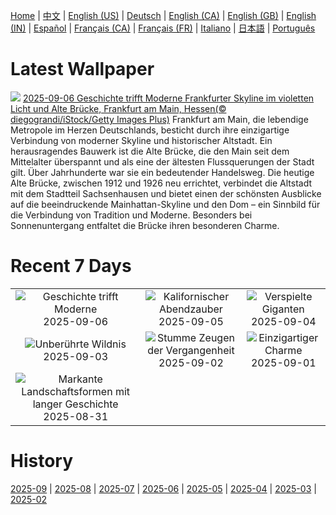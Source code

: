 [Home](../README.md) | [中文](zh-CN.md) | [English (US)](en-US.md) | [Deutsch](de-DE.md) | [English (CA)](en-CA.md) | [English (GB)](en-GB.md) | [English (IN)](en-IN.md) | [Español](es-ES.md) | [Français (CA)](fr-CA.md) | [Français (FR)](fr-FR.md) | [Italiano](it-IT.md) | [日本語](ja-JP.md) | [Português](pt-BR.md)

# Latest Wallpaper
![](https://www.bing.com/th?id=OHR.FrankfurtAlteBruecke_DE-DE0460546178_UHD.jpg)
[2025-09-06 Geschichte trifft Moderne Frankfurter Skyline im violetten Licht und Alte Brücke, Frankfurt am Main, Hessen(© diegograndi/iStock/Getty Images Plus)](https://www.bing.com/th?id=OHR.FrankfurtAlteBruecke_DE-DE0460546178_UHD.jpg)
Frankfurt am Main, die lebendige Metropole im Herzen Deutschlands, besticht durch ihre einzigartige Verbindung von moderner Skyline und historischer Altstadt. Ein herausragendes Bauwerk ist die Alte Brücke, die den Main seit dem Mittelalter überspannt und als eine der ältesten Flussquerungen der Stadt gilt. Über Jahrhunderte war sie ein bedeutender Handelsweg. Die heutige Alte Brücke, zwischen 1912 und 1926 neu errichtet, verbindet die Altstadt mit dem Stadtteil Sachsenhausen und bietet einen der schönsten Ausblicke auf die beeindruckende Mainhattan-Skyline und den Dom – ein Sinnbild für die Verbindung von Tradition und Moderne. Besonders bei Sonnenuntergang entfaltet die Brücke ihren besonderen Charme.

# Recent 7 Days
|  |  |  |
|:---:|:---:|:---:|
| ![](https://www.bing.com/th?id=OHR.FrankfurtAlteBruecke_DE-DE0460546178_400x240.jpg "Geschichte trifft Moderne") 2025-09-06 | ![](https://www.bing.com/th?id=OHR.SunsetPier_DE-DE1211328081_400x240.jpg "Kalifornischer Abendzauber") 2025-09-05 | ![](https://www.bing.com/th?id=OHR.WrestlingBears_DE-DE4535845239_400x240.jpg "Verspielte Giganten") 2025-09-04 |
| ![](https://www.bing.com/th?id=OHR.MinnesotaWaters_DE-DE6807349928_400x240.jpg "Unberührte Wildnis") 2025-09-03 | ![](https://www.bing.com/th?id=OHR.DeadvleiTrees_DE-DE6613331232_400x240.jpg "Stumme Zeugen der Vergangenheit") 2025-09-02 | ![](https://www.bing.com/th?id=OHR.TrulliHouses_DE-DE2753356790_400x240.jpg "Einzigartiger Charme") 2025-09-01 |
| ![](https://www.bing.com/th?id=OHR.ScottsBluff_DE-DE5756991570_400x240.jpg "Markante Landschaftsformen mit langer Geschichte") 2025-08-31 |  |  |

# History
[2025-09](../archives/wallpaper/de-DE/w_2025_09.md) | [2025-08](../archives/wallpaper/de-DE/w_2025_08.md) | [2025-07](../archives/wallpaper/de-DE/w_2025_07.md) | [2025-06](../archives/wallpaper/de-DE/w_2025_06.md) | [2025-05](../archives/wallpaper/de-DE/w_2025_05.md) | [2025-04](../archives/wallpaper/de-DE/w_2025_04.md) | [2025-03](../archives/wallpaper/de-DE/w_2025_03.md) | [2025-02](../archives/wallpaper/de-DE/w_2025_02.md)

